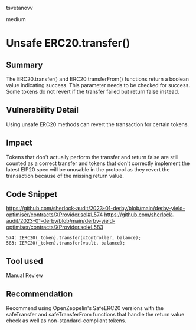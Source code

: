 tsvetanovv

medium

# Unsafe ERC20.transfer()

## Summary

The ERC20.transfer() and ERC20.transferFrom() functions return a boolean value indicating success. This parameter needs to be checked for success. Some tokens do not revert if the transfer failed but return false instead.

## Vulnerability Detail

Using unsafe ERC20 methods can revert the transaction for certain tokens.

## Impact

Tokens that don't actually perform the transfer and return false are still counted as a correct transfer and tokens that don't correctly implement the latest EIP20 spec will be unusable in the protocol as they revert the transaction because of the missing return value.

## Code Snippet
https://github.com/sherlock-audit/2023-01-derby/blob/main/derby-yield-optimiser/contracts/XProvider.sol#L574
https://github.com/sherlock-audit/2023-01-derby/blob/main/derby-yield-optimiser/contracts/XProvider.sol#L583

```solidity
574: IERC20(_token).transfer(xController, balance);
583: IERC20(_token).transfer(vault, balance);
```

## Tool used

Manual Review

## Recommendation

Recommend using OpenZeppelin's SafeERC20 versions with the safeTransfer and safeTransferFrom functions that handle the return value check as well as non-standard-compliant tokens.